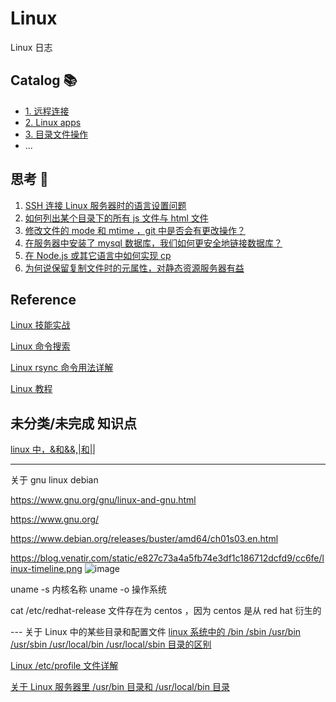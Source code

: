 # Linux

Linux 日志

## Catalog 📚

- [1. 远程连接](https://github.com/tangzhenming/Linux/tree/main/remote_connection)
- [2. Linux apps](https://github.com/tangzhenming/Linux/tree/main/apps)
- [3. 目录文件操作](https://github.com/tangzhenming/Linux/tree/main/file_operation)
- ...

## 思考 🤔

1. [SSH 连接 Linux 服务器时的语言设置问题](https://github.com/tangzhenming/Linux/issues/1)
2. [如何列出某个目录下的所有 js 文件与 html 文件](https://github.com/tangzhenming/Linux/issues/2)
3. [修改文件的 mode 和 mtime ，git 中是否会有更改操作？](https://github.com/tangzhenming/Linux/issues/3)
4. [在服务器中安装了 mysql 数据库，我们如何更安全地链接数据库？](https://github.com/tangzhenming/Linux/issues/4)
5. [在 Node.js 或其它语言中如何实现 cp](https://github.com/tangzhenming/Linux/issues/5)
6. [为何说保留复制文件时的元属性，对静态资源服务器有益]()

## Reference

[Linux 技能实战](https://q.shanyue.tech/command/)

[Linux 命令搜索](https://wangchujiang.com/linux-command/)

[Linux rsync 命令用法详解](http://c.biancheng.net/view/6121.html)

[Linux 教程](https://www.runoob.com/linux/linux-tutorial.html)

## 未分类/未完成 知识点

[linux 中，&和&&,|和||](https://blog.csdn.net/ccoran/article/details/84727034)

---

关于 gnu linux debian

https://www.gnu.org/gnu/linux-and-gnu.html

https://www.gnu.org/

https://www.debian.org/releases/buster/amd64/ch01s03.en.html

https://blog.venatir.com/static/e827c73a4a5fb74e3df1c186712dcfd9/cc6fe/linux-timeline.png
![image](https://user-images.githubusercontent.com/28591906/179732116-fd77cbb0-71eb-4dd3-90e0-baa4fceeb21e.png)

uname -s 内核名称 uname -o 操作系统

cat /etc/redhat-release 文件存在为 centos ，因为 centos 是从 red hat 衍生的

--- 关于 Linux 中的某些目录和配置文件
[linux 系统中的 /bin /sbin /usr/bin /usr/sbin /usr/local/bin /usr/local/sbin 目录的区别](https://www.cnblogs.com/smallrookie/p/7089008.html)

[Linux /etc/profile 文件详解](https://www.cnblogs.com/lh03061238/p/9952659.html)

[关于 Linux 服务器里 /usr/bin 目录和 /usr/local/bin 目录](https://blog.csdn.net/LittlePoem/article/details/109510849)
